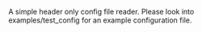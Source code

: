 A simple header only config file reader.
Please look into examples/test_config for an example configuration file.
